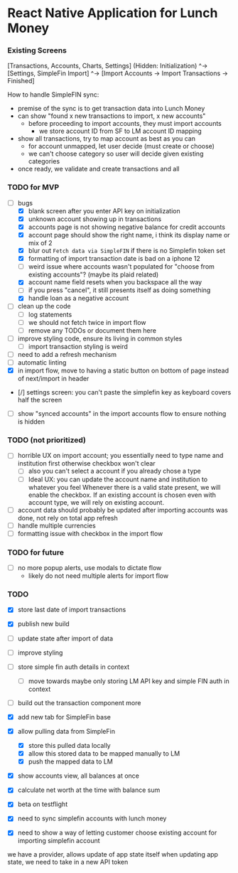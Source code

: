 # React Native Application for Lunch Money

### Existing Screens
[Transactions, Accounts, Charts, Settings] (Hidden: Initialization)
                                    ^-> [Settings, SimpleFin Import]
                                                        ^-> [Import Accounts -> Import Transactions -> Finished]

How to handle SimpleFIN sync:
  - premise of the sync is to get transaction data into Lunch Money
  - can show "found x new transactions to import, x new accounts"
    - before proceeding to import accounts, they must import accounts
      - we store account ID from SF to LM account ID mapping
  - show all transactions, try to map account as best as you can
    - for account unmapped, let user decide (must create or choose)
    - we can't choose category so user will decide given existing categories
  - once ready, we validate and create transactions and all


### TODO for MVP
- [ ] bugs
  - [x] blank screen after you enter API key on initialization
  - [x] unknown account showing up in transactions
  - [x] accounts page is not showing negative balance for credit accounts
  - [x] account page should show the right name, i think its display name or mix of 2
  - [x] blur out `Fetch data via SimpleFIN` if there is no Simplefin token set
  - [x] formatting of import transaction date is bad on a iphone 12
  - [ ] weird issue where accounts wasn't populated for "choose from existing accounts"? (maybe its plaid related)
  - [x] account name field resets when you backspace all the way
  - [ ] if you press "cancel", it still presents itself as doing something
  - [x] handle loan as a negative account
- [ ] clean up the code
  - [ ] log statements
  - [ ] we should not fetch twice in import flow
  - [ ] remove any TODOs or document them here
- [ ] improve styling code, ensure its living in common styles
  - [ ] import transaction styling is weird
- [ ] need to add a refresh mechanism
- [ ] automatic linting
- [x] in import flow, move to having a static button on bottom of page instead of next/import in header
- [/] settings screen: you can't paste the simplefin key as keyboard covers half the screen
- [ ] show "synced accounts" in the import accounts flow to ensure nothing is hidden

### TODO (not prioritized)
  - [ ] horrible UX on import account; you essentially need to type name and institution first otherwise checkbox won't clear
    - [ ] also you can't select a account if you already chose a type
    - [ ] Ideal UX: you can update the account name and institution to whatever you feel
          Whenever there is a valid state present, we will enable the checkbox.
          If an existing account is chosen even with account type, we will rely on existing account.
  - [ ] account data should probably be updated after importing accounts was done, not rely on total app refresh
  - [ ] handle multiple currencies
  - [ ] formatting issue with checkbox in the import flow

### TODO for future
- [ ] no more popup alerts, use modals to dictate flow
  - likely do not need multiple alerts for import flow

### TODO
- [x] store last date of import transactions
- [x] publish new build

- [ ] update state after import of data
- [ ] improve styling

- [ ] store simple fin auth details in context
  - [ ] move towards maybe only storing LM API key and simple FIN auth in context
- [ ] build out the transaction component more

- [x] add new tab for SimpleFin base
- [x] allow pulling data from SimpleFin
  - [x] store this pulled data locally
  - [x] allow this stored data to be mapped manually to LM
  - [x] push the mapped data to LM
- [x] show accounts view, all balances at once
- [x] calculate net worth at the time with balance sum
- [x] beta on testflight
- [x] need to sync simplefin accounts with lunch money
- [x] need to show a way of letting customer choose existing account for importing simplefin account

we have a provider, allows update of app state itself
when updating app state, we need to take in a new API token